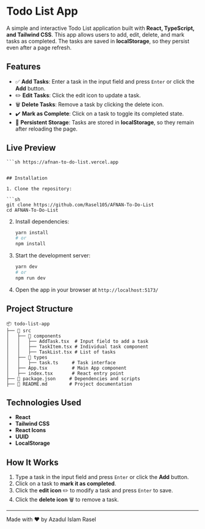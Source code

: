 # Todo List App

A simple and interactive Todo List application built with **React, TypeScript, and Tailwind CSS**. This app allows users to add, edit, delete, and mark tasks as completed. The tasks are saved in **localStorage**, so they persist even after a page refresh.

## Features

- ✅ **Add Tasks**: Enter a task in the input field and press `Enter` or click the **Add** button.
- ✏️ **Edit Tasks**: Click the edit icon to update a task.
- 🗑️ **Delete Tasks**: Remove a task by clicking the delete icon.
- ✔️ **Mark as Complete**: Click on a task to toggle its completed state.
- 💾 **Persistent Storage**: Tasks are stored in **localStorage**, so they remain after reloading the page.

## Live Preview

    ```sh https://afnan-to-do-list.vercel.app

````

## Installation

1. Clone the repository:

```sh
git clone https://github.com/Rasel105/AFNAN-To-Do-List
cd AFNAN-To-Do-List
````

2. Install dependencies:

   ```sh
   yarn install
   # or
   npm install
   ```

3. Start the development server:

   ```sh
   yarn dev
   # or
   npm run dev
   ```

4. Open the app in your browser at `http://localhost:5173/`

## Project Structure

```
📦 todo-list-app
├── 📂 src
│   ├── 📂 components
│   │   ├── AddTask.tsx  # Input field to add a task
│   │   ├── TaskItem.tsx # Individual task component
│   │   ├── TaskList.tsx # List of tasks
│   ├── 📂 types
│   │   ├── task.ts     # Task interface
│   ├── App.tsx         # Main App component
│   ├── index.tsx       # React entry point
├── 📜 package.json     # Dependencies and scripts
├── 📜 README.md        # Project documentation
```

## Technologies Used

- **React**
- **Tailwind CSS**
- **React Icons**
- **UUID**
- **LocalStorage**

## How It Works

1. Type a task in the input field and press `Enter` or click the **Add** button.
2. Click on a task to **mark it as completed**.
3. Click the **edit icon** ✏️ to modify a task and press `Enter` to save.
4. Click the **delete icon** 🗑️ to remove a task.

---

Made with ❤️ by Azadul Islam Rasel
